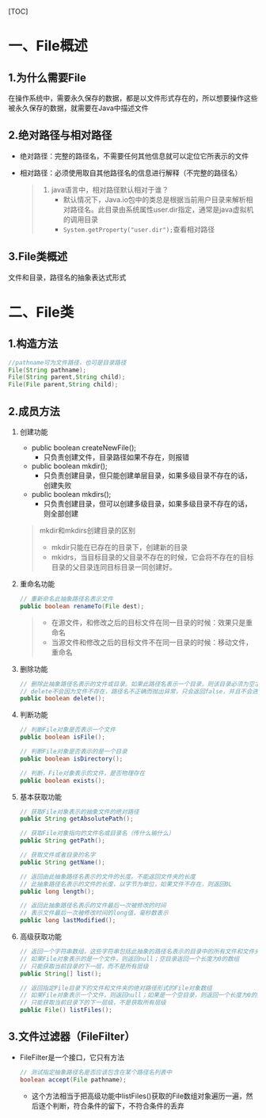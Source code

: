 [TOC]

# 一、File概述

## 1.为什么需要File

在操作系统中，需要永久保存的数据，都是以文件形式存在的，所以想要操作这些被永久保存的数据，就需要在Java中描述文件

## 2.绝对路径与相对路径

- 绝对路径：完整的路径名，不需要任何其他信息就可以定位它所表示的文件

- 相对路径：必须使用取自其他路径名的信息进行解释（不完整的路径名）

  > 1. java语言中，相对路径默认相对于谁？
  >    - 默认情况下，Java.io包中的类总是根据当前用户目录来解析相对路径名。此目录由系统属性user.dir指定，通常是java虚拟机的调用目录
  >    - `System.getProperty("user.dir");`查看相对路径

## 3.File类概述

文件和目录，路径名的抽象表达式形式

# 二、File类

## 1.构造方法

```JAVA
//pathname可为文件路径，也可是目录路径
File(String pathname);
File(String parent,String child);
File(File parent,String child);
```

## 2.成员方法

1. 创建功能

   - public boolean createNewFile();
     - 只负责创建文件，目录路径如果不存在，则报错
   - public boolean mkdir();
     - 只负责创建目录，但只能创建单层目录，如果多级目录不存在的话，创建失败
   - public boolean mkdirs();
     - 只负责创建目录，但可以创建多级目录，如果多级目录不存在的话，则全部创建

   > mkdir和mkdirs创建目录的区别
   >
   > - mkdir只能在已存在的目录下，创建新的目录
   > - mkidrs，当目标目录的父目录不存在的时候，它会将不存在的目标目录的父目录连同目标目录一同创建好。

2. 重命名功能

   ```java
   // 重新命名此抽象路径名表示文件
   public boolean renameTo(File dest);
   ```

   > - 在源文件，和修改之后的目标文件在同一目录的时候：效果只是重命名
   > - 当源文件和修改之后的目标文件不在同一目录的时候：移动文件，重命名

3. 删除功能

   ```java
   // 删除此抽象路径名表示的文件或目录。如果此路径名表示一个目录，则该目录必须为空才能删除
   // delete不会因为文件不存在，路径名不正确而抛出异常，只会返回false，并且不会进入回收站
   public boolean delete();
   ```

4. 判断功能

   ```java
   // 判断File对象是否表示一个文件
   public boolean isFile();
   
   // 判断File对象是否表示的是一个目录
   public boolean isDirectory();
   
   // 判断，File对象表示的文件，是否物理存在
   public boolean exists();
   ```

5. 基本获取功能

   ```java
   // 获取File对象表示的抽象文件的绝对路径
   public String getAbsolutePath();
   
   // 获取File对象指向的文件名或目录名（传什么输什么）
   public String getPath();
   
   // 获取文件或者目录的名字
   public String getName();
   
   // 返回由此抽象路径名表示的文件的长度。不能返回文件夹的长度
   // 此抽象路径名表示的文件的长度，以字节为单位，如果文件不存在，则返回0L
   public long length();
   
   // 返回此抽象路径名表示的文件最后一次被修改的时间
   // 表示文件最后一次被修改时间的long值，毫秒数表示
   public long lastModified();
   ```

6. 高级获取功能

   ```java
   // 返回一个字符串数组，这些字符串包括此抽象的路径名表示的目录中的所有文件和文件夹的名字
   // 如果File对象表示的是一个文件，则返回null；空目录返回一个长度为0的数组
   // 只能获取当前目录的下一层，而不是所有层级
   public String[] list();
   
   // 返回指定File目录下的文件和文件夹的绝对路径形式的File对象数组
   // 如果File对象表示一个文件，则返回null；如果是一个空目录，则返回一个长度为0的数组
   // 只能获取当前目录下的下一层级，不是获取所有层级
   public File() listFiles();
   ```

   

## 3.文件过滤器（FileFilter）

- FileFilter是一个接口，它只有方法

  ```java
  // 测试指定抽象路径名是否应该包含在某个路径名列表中
  boolean accept(File pathname);
  ```

  - 这个方法相当于把高级功能中listFiles()获取的File数组对象遍历一遍，然后逐个判断，符合条件的留下，不符合条件的丢弃

